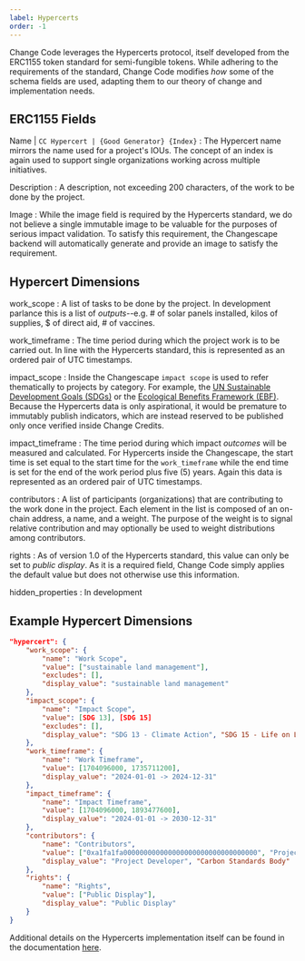 ```yaml
---
label: Hypercerts
order: -1
---
```


Change Code leverages the Hypercerts protocol, itself developed from the ERC1155 token standard for semi-fungible tokens. While adhering to the requirements of the standard, Change Code modifies *how* some of the schema fields are used, adapting them to our theory of change and implementation needs.

## ERC1155 Fields

Name | `CC Hypercert | {Good Generator} {Index}`
:   The Hypercert name mirrors the name used for a project's IOUs. The concept of an index is again used to support single organizations working across multiple initiatives.   

Description
:   A description, not exceeding 200 characters, of the work to be done by the project.

Image
:   While the image field is required by the Hypercerts standard, we do not believe a single immutable image to be valuable for the purposes of serious impact validation. To satisfy this requirement, the Changescape backend will automatically generate and provide an image to satisfy the requirement.

## Hypercert Dimensions

work_scope
:   A list of tasks to be done by the project. In development parlance this is a list of *outputs*--e.g. # of solar panels installed, kilos of supplies, $ of direct aid, # of vaccines.

work_timeframe
:   The time period during which the project work is to be carried out. In line with the Hypercerts standard, this is represented as an ordered pair of UTC timestamps.

impact_scope
:   Inside the Changescape `impact scope` is used to refer thematically to projects by category. For example, the [UN Sustainable Development Goals (SDGs)](https://sdgs.un.org/goals) or the [Ecological Benefits Framework (EBF)](https://ebfcommons.org/lex-icons/). Because the Hypercerts data is only aspirational, it would be premature to immutably publish indicators, which are instead reserved to be published only once verified inside Change Credits.

impact_timeframe
:   The time period during which impact *outcomes* will be measured and calculated. For Hypercerts inside the Changescape, the start time is set equal to the start time for the `work_timeframe` while the end time is set for the end of the work period plus five (5) years. Again this data is represented as an ordered pair of UTC timestamps.

contributors
:   A list of participants (organizations) that are contributing to the work done in the project. Each element in the list is composed of an on-chain address, a name, and a weight. The purpose of the weight is to signal relative contribution and may optionally be used to weight distributions among contributors.

rights
:   As of version 1.0 of the Hypercerts standard, this value can only be set to *public display*. As it is a required field, Change Code simply applies the default value but does not otherwise use this information.

hidden_properties
:   In development

## Example Hypercert Dimensions

```json
"hypercert": {
    "work_scope": {
        "name": "Work Scope",
        "value": ["sustainable land management"],
        "excludes": [],
        "display_value": "sustainable land management"
    },
    "impact_scope": {
        "name": "Impact Scope",
        "value": [SDG 13], [SDG 15]
        "excludes": [],
        "display_value": "SDG 13 - Climate Action", "SDG 15 - Life on Land"
    },    
    "work_timeframe": {
        "name": "Work Timeframe",
        "value": [1704096000, 1735711200],
        "display_value": "2024-01-01 -> 2024-12-31"
    },
    "impact_timeframe": {
        "name": "Impact Timeframe",
        "value": [1704096000, 1893477600],
        "display_value": "2024-01-01 -> 2030-12-31"
    },
    "contributors": {
        "name": "Contributors",
        "value": ["0xa1fa1fa000000000000000000000000000000000", "Project Developer", 0.9], ["0xa1fa1fa000000000000000000000000000000000", "Carbon Standards Body", 0.1]
        "display_value": "Project Developer", "Carbon Standards Body"
    },
    "rights": {
        "name": "Rights",
        "value": ["Public Display"],
        "display_value": "Public Display"
    }
}
```

Additional details on the Hypercerts implementation itself can be found in the documentation [here](https://hypercerts.org/docs/implementation/metadata).